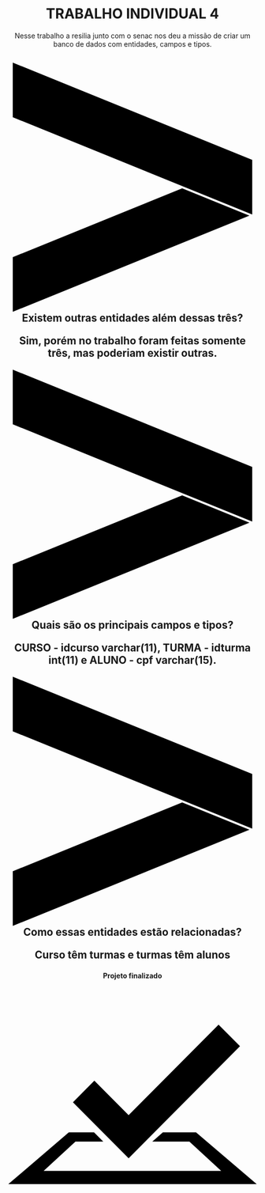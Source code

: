<h1 align="center"> TRABALHO INDIVIDUAL 4 </h1>

<p align="center">Nesse trabalho a resilia junto com o senac nos deu a missão de criar um banco de dados com entidades, campos e tipos.</p> 

<h2 align="center"> 
<svg role="img" viewBox="0 0 24 24" xmlns="http://www.w3.org/2000/svg"><title>Accenture</title><path d="M23.297 14.74L.434 24v-5.263L16.8 12.11l6.497 2.631zm.27-5.371L.433 0v5.263l23.132 9.368V9.37z"/></svg>Existem outras entidades além dessas três?
<p align="center">Sim, porém no trabalho foram feitas somente três, mas poderiam existir outras.</p>

<svg role="img" viewBox="0 0 24 24" xmlns="http://www.w3.org/2000/svg"><title>Accenture</title><path d="M23.297 14.74L.434 24v-5.263L16.8 12.11l6.497 2.631zm.27-5.371L.433 0v5.263l23.132 9.368V9.37z"/></svg>Quais são os principais campos e tipos?
<p align="center">CURSO - idcurso varchar(11), TURMA - idturma int(11)  e ALUNO - cpf varchar(15).</p> 

<svg role="img" viewBox="0 0 24 24" xmlns="http://www.w3.org/2000/svg"><title>Accenture</title><path d="M23.297 14.74L.434 24v-5.263L16.8 12.11l6.497 2.631zm.27-5.371L.433 0v5.263l23.132 9.368V9.37z"/></svg>Como essas entidades estão relacionadas?
<p align="center">Curso têm turmas e turmas têm alunos</p>
</h2>

<h4 align="center">
Projeto finalizado <svg role="img" viewBox="0 0 24 24" xmlns="http://www.w3.org/2000/svg"><title>TestCafe</title><path d="m20.315 4.319-8.69 8.719-3.31-3.322-2.069 2.076 5.379 5.398 10.76-10.796zM5.849 14.689 0 19.682h24l-5.864-4.991h-3.2l-1.024.896h3.584l3.072 2.815H3.417l3.072-2.815h2.688l-.896-.896z"/></svg>
</h4>
